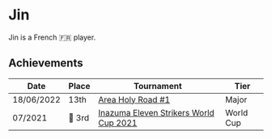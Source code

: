 # Jin

Jin is a French :fr: player.

## Achievements

|Date|Place|Tournament|Tier|
|-|-|-|-|
| 18/06/2022 | 13th | [Area Holy Road #1](../../tournaments/misc/holyroad1.md) | Major |
| 07/2021 |:3rd_place_medal: 3rd | [Inazuma Eleven Strikers World Cup 2021](../../tournaments/worldcup21.md) | World Cup |
